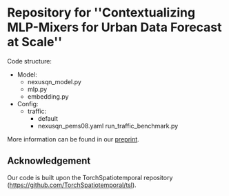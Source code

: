 # Repository for ''Contextualizing MLP-Mixers for Urban Data Forecast at Scale''  

Code structure:  
- Model:
  - nexusqn_model.py
  - mlp.py
  - embedding.py
- Config:
  - traffic:
    - default
    - nexusqn_pems08.yaml
run_traffic_benchmark.py

More information can be found in our [preprint](https://doi.org/10.48550/arXiv.2307.01482).

## Acknowledgement
Our code is built upon the TorchSpatiotemporal repository (https://github.com/TorchSpatiotemporal/tsl).
